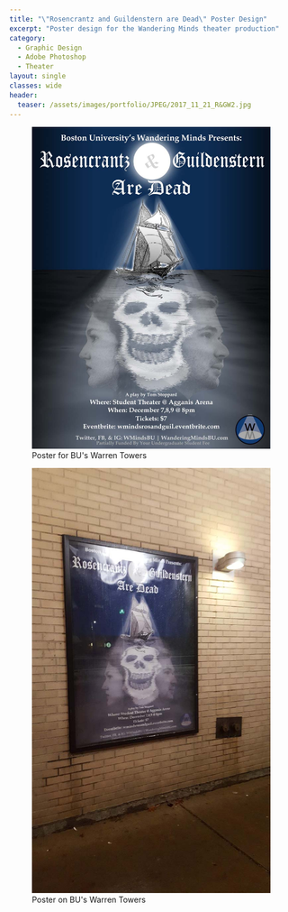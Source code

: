 ```yaml
---
title: "\"Rosencrantz and Guildenstern are Dead\" Poster Design"
excerpt: "Poster design for the Wandering Minds theater production"
category:
  - Graphic Design
  - Adobe Photoshop
  - Theater
layout: single
classes: wide
header:
  teaser: /assets/images/portfolio/JPEG/2017_11_21_R&GW2.jpg
---
```


<figure class="align-center">
	<a href="/assets/images/portfolio/JPEG/2017_11_21_R&GW2.jpg"><img src="/assets/images/portfolio/JPEG/2017_11_21_R&GW2.jpg"></a>
  <figcaption>Poster for BU's Warren Towers</figcaption>
</figure>

<figure class="align-center">
	<a href="/assets/images/portfolio/JPEG/2017_11_21_R&Gposter.jpg"><img src="/assets/images/portfolio/JPEG/2017_11_21_R&Gposter.jpg"></a>
    <figcaption>Poster on BU's Warren Towers</figcaption>
</figure>
